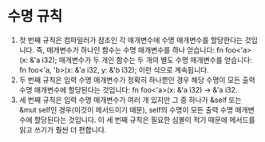 # 수명 규칙

1. 첫 번째 규칙은 컴파일러가 참조인 각 매개변수에 수명 매개변수를 할당한다는 것입니다. 즉, 매개변수가 하나인 함수는 수명 매개변수를 하나 얻습니다: fn foo<'a>(x: &'a i32); 매개변수가 두 개인 함수는 두 개의 별도 수명 매개변수를 얻습니다: fn foo<'a, 'b>(x: &'a i32, y: &'b i32); 이런 식으로 계속됩니다.
2. 두 번째 규칙은 입력 수명 매개변수가 정확히 하나뿐인 경우 해당 수명이 모든 출력 수명 매개변수에 할당된다는 것입니다: fn foo<'a>(x: &'a i32) -> &'a i32.
3. 세 번째 규칙은 입력 수명 매개변수가 여러 개 있지만 그 중 하나가 &self 또는 &mut self인 경우(이것이 메서드이기 때문), self의 수명이 모든 출력 수명 매개변수에 할당된다는 것입니다. 이 세 번째 규칙은 필요한 심볼이 적기 때문에 메서드를 읽고 쓰기가 훨씬 더 편합니다.